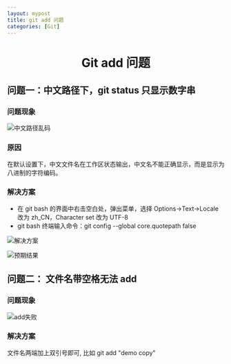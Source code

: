 ```yaml
---
layout: mypost
title: git add 问题
categories: [Git]
---
```


# <center>Git add 问题</center>

## 问题一：中文路径下，git status 只显示数字串

### 问题现象

![中文路径乱码](git_add1.png)

### 原因 

在默认设置下，中文文件名在工作区状态输出，中文名不能正确显示，而是显示为八进制的字符编码。

### 解决方案

<ul>
  <li>在 git bash 的界面中右击空白处，弹出菜单，选择 Options->Text->Locale 改为 zh_CN，Character set 改为 UTF-8</li>
  <li>git bash 终端输入命令：git config --global core.quotepath false</li>
</ul>

![解决方案](git_add2.gif)

![预期结果](git_add3.png)

## 问题二： 文件名带空格无法 add

### 问题现象

![add失败](git_add4.png)

### 解决方案

文件名两端加上双引号即可, 比如 ​​git add "demo copy"​​

